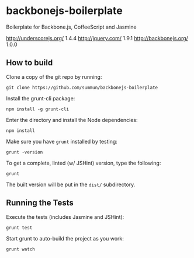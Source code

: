 backbonejs-boilerplate
======================

Boilerplate for Backbone.js, CoffeeScript and Jasmine

http://underscorejs.org/ 1.4.4
http://jquery.com/ 1.9.1
http://backbonejs.org/ 1.0.0

How to build
------------

Clone a copy of the git repo by running:

    git clone https://github.com/summun/backbonejs-boilerplate

Install the grunt-cli package:

    npm install -g grunt-cli

Enter the directory and install the Node dependencies:

    npm install

Make sure you have `grunt` installed by testing:

    grunt -version

To get a complete, linted (w/ JSHint) version, type the following:

    grunt

The built version will be put in the `dist/` subdirectory.

Running the Tests
-----------------

Execute the tests (includes Jasmine and JSHint):

    grunt test

Start grunt to auto-build the project as you work:

    grunt watch
